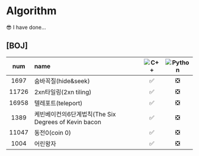 # Algorithm

😎 I have done...  
## [BOJ]  
|num|name|![C++](https://img.shields.io/badge/-C++-00599C?style=plastic&logo=c)|![Python](https://img.shields.io/badge/-Python-8fcfd1?style=plastic&logo=Python)|
|:---:|:---|:---:|:---:|  
|1697|숨바꼭질(hide&seek)|✅|❎|  
|11726|2xn타일링(2xn tiling)|✅|❎|  
|16958|텔레포트(teleport)|✅|❎|  
|1389|케빈베이컨의6단계법칙(The Six Degrees of Kevin bacon|✅|❎|  
|11047|동전0(coin 0)|✅|❎|  
|1004|어린왕자|✅|❎|  